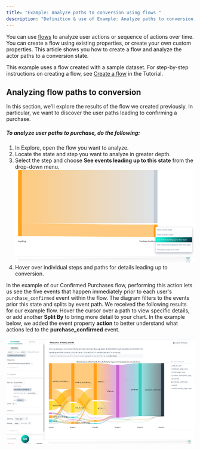 ```yaml
---
title: "Example: Analyze paths to conversion using flows "
description: "Definition & use of Example: Analyze paths to conversion using flows "
---
```

You can use [flows](/measure_iq/glossary/flow) to analyze user actions or sequence of actions over time. You can create a flow using existing properties, or create your own custom properties. This article shows you how to create a flow and analyze the actor paths to a conversion state.

This example uses a flow created with a sample dataset. For step-by-step instructions on creating a flow, see [Create a flow](../../../scuba-guides/scuba-tutorials/work-with-flows/create-a-flow) in the Tutorial.

## Analyzing flow paths to conversion

In this section, we'll explore the results of the flow we created previously. In particular, we want to discover the user paths leading to confirming a purchase.

##### To analyze user paths to purchase, do the following:

1. In Explore, open the flow you want to analyze.
2. Locate the state and step you want to analyze in greater depth. 
3. Select the step and choose **See events leading up to this state** from the drop-down menu.![](./attachments/eventPath.png)
4. Hover over individual steps and paths for details leading up to conversion.

In the example of our Confirmed Purchases flow, performing this action lets us see the five events that happen immediately prior to each user's `purchase_confirmed` event within the flow. The diagram filters to the events prior this state and splits by event path. We received the following results for our example flow. Hover the cursor over a path to view specific details, or add another **Split By** to bring more detail to your chart. In the example below, we added the event property **action** to better understand what actions led to the **purchase\_confirmed** event.

![](./attachments/eventPath_action.png)